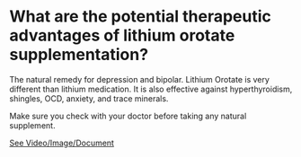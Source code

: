 # What are the potential therapeutic advantages of lithium orotate supplementation?

The natural remedy for depression and bipolar. Lithium Orotate is very different than lithium medication. It is also effective against hyperthyroidism, shingles, OCD, anxiety, and trace minerals.

Make sure you check with your doctor before taking any natural supplement.

 [See Video/Image/Document](https://hls-player.drberg.com/asset?path=migrated-assets/lithium-orotate-for-depression-bipolar-disorder-drberg-on-depression-remedy)